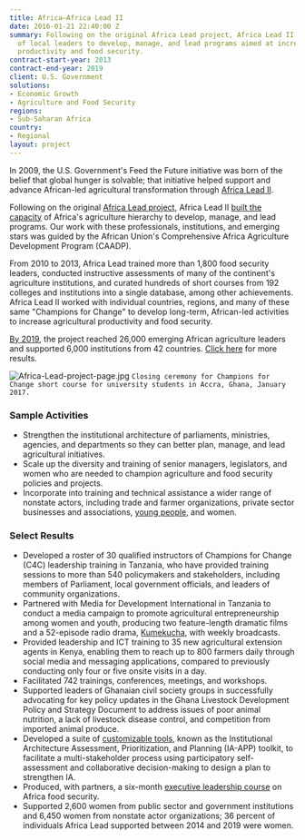 ```yaml
---
title: Africa—Africa Lead II
date: 2016-01-21 22:40:00 Z
summary: Following on the original Africa Lead project, Africa Lead II built the capacity
  of local leaders to develop, manage, and lead programs aimed at increasing agricultural
  productivity and food security.
contract-start-year: 2013
contract-end-year: 2019
client: U.S. Government
solutions:
- Economic Growth
- Agriculture and Food Security
regions:
- Sub-Saharan Africa
country:
- Regional
layout: project
---
```


In 2009, the U.S. Government's Feed the Future initiative was born of the belief that global hunger is solvable; that initiative helped support and advance African-led agricultural transformation through [Africa Lead II](http://africaleadftf.org/).

Following on the original [Africa Lead project](/our-work/projects/africa-leadership-training-and-capacity-building-program-africa-lead), Africa Lead II [built the capacity](http://feedthefuture.gov/article/grassroots-african-coalition-fights-inclusive-food-policies-more-action#overlay-context=) of Africa's agriculture hierarchy to develop, manage, and lead programs. Our work with these professionals, institutions, and emerging stars was guided by the African Union's Comprehensive Africa Agriculture Development Program (CAADP).

From 2010 to 2013, Africa Lead trained more than 1,800 food security leaders, conducted instructive assessments of many of the continent's agriculture institutions, and curated hundreds of short courses from 192 colleges and institutions into a single database, among other achievements. Africa Lead II worked with individual countries, regions, and many of these same "Champions for Change" to develop long-term, African-led activities to increase agricultural productivity and food security.

[By 2019](https://www.africaleadftf.org/africa-lead-final-report/), the project reached 26,000 emerging African agriculture leaders and supported 6,000 institutions from 42 countries. [Click here](https://www.africaleadftf.org/africa-lead-final-report/) for more results.

![Africa-Lead-project-page.jpg](/uploads/Africa-Lead-project-page.jpg)
`Closing ceremony for Champions for Change short course for university students in Accra, Ghana, January 2017.`

### Sample Activities

* Strengthen the institutional architecture of parliaments, ministries, agencies, and departments so they can better plan, manage, and lead agricultural initiatives.
* Scale up the diversity and training of senior managers, legislators, and women who are needed to champion agriculture and food security policies and projects.
* Incorporate into training and technical assistance a wider range of nonstate actors, including trade and farmer organizations, private sector businesses and associations, [young people](http://feedthefuture.gov/article/farm-or-not-farm-helping-youth-discover-opportunity-agriculture), and women.

### Select Results

* Developed a roster of 30 qualified instructors of Champions for Change (C4C) leadership training in Tanzania, who have provided training sessions to more than 540 policymakers and stakeholders, including members of Parliament, local government officials, and leaders of community organizations.
* Partnered with Media for Development International in Tanzania to conduct a media campaign to promote agricultural entrepreneurship among women and youth, producing two feature-length dramatic films and a 52-episode radio drama, [Kumekucha](http://kumekucha.info/), with weekly broadcasts.
* Provided leadership and ICT training to 35 new agricultural extension agents in Kenya, enabling them to reach up to 800 farmers daily through social media and messaging applications, compared to previously conducting only four or five onsite visits in a day.
* Facilitated 742 trainings, conferences, meetings, and workshops.
* Supported leaders of Ghanaian civil society groups in successfully advocating for key policy updates in the Ghana Livestock Development Policy and Strategy Document to address issues of poor animal nutrition, a lack of livestock disease control, and competition from imported animal produce.
* Developed a suite of [customizable tools](https://www.africaleadftf.org/institutional-architecture/), known as the Institutional Architecture Assessment, Prioritization, and Planning (IA-APP) toolkit, to facilitate a multi-stakeholder process using participatory self-assessment and collaborative decision-making to design a plan to strengthen IA.
* Produced, with partners, a six-month [executive leadership course](https://www.youtube.com/watch?v=_cF667d6XKg&feature=youtu.be) on Africa food security.
* Supported 2,600 women from public sector and government institutions and 6,450 women from nonstate actor organizations; 36 percent of individuals Africa Lead supported between 2014 and 2019 were women.
